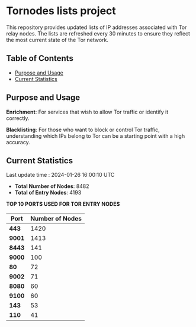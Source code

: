 # Tornodes lists project

This repository provides updated lists of IP addresses associated with Tor relay nodes. The lists are refreshed every 30 minutes to ensure they reflect the most current state of the Tor network.

## Table of Contents

- [Purpose and Usage](#purpose-and-usage)
- [Current Statistics](#current-statistics)


## Purpose and Usage

**Enrichment**: For services that wish to allow Tor traffic or identify it correctly.

**Blacklisting**: For those who want to block or control Tor traffic, understanding which IPs belong to Tor can be a starting point with a high accuracy.

## Current Statistics

Last update time : 2024-01-26 16:00:10 UTC

- **Total Number of Nodes**: 8482
- **Total of Entry Nodes**: 4193

**TOP 10 PORTS USED FOR TOR ENTRY NODES**

| **Port** | **Number of Nodes** |
|------|-----------------|
| **443**   | 1420  |
| **9001**   | 1413  |
| **8443**   | 141  |
| **9000**   | 100  |
| **80**   | 72  |
| **9002**   | 71  |
| **8080**   | 60  |
| **9100**   | 60  |
| **143**   | 53  |
| **110**   | 41  |

